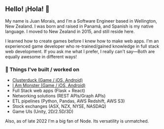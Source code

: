 ## Hello! ¡Hola! 👋

My name is Juan Morais, and I'm a Software Engineer based in Wellington, New Zealand. I was born and raised in Panamá, and Spanish is my native language. I moved to New Zealand in 2015, and still reside here.

I learned how to create games before I knew how to make web apps. I'm an experienced game developer who re-trained/gained knowledge in full stack web development. If you ask me what I prefer, I really can't say—Both are equally awesome in different ways!

### 🌳 Things I've built / worked on

- [Clusterduck (Game / iOS, Android)](https://pikpok.com/games/clusterduck/)
- [I Am Monster (Game / iOS, Android)](https://pikpok.com/games/i-am-monster/)
- Full Stack web apps (Flask + React)
- Networking solutions (REST APIs/Graph APIs)
- ETL pipelines (Python, Pandas, AWS Redshift, AWS S3)
- Stock exchanges (ASX, NZX, NYSE, NASDAQ)
- Game UIs (Unity, 2D/2.5D/3D)

Also, as of late 2022 I'm a big fan of Node. Its versatility is unmatched.
